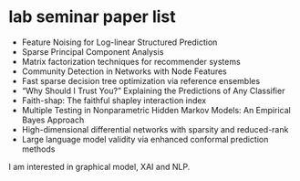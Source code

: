 # lab seminar paper list

  - Feature Noising for Log-linear Structured Prediction
  - Sparse Principal Component Analysis
  - Matrix factorization techniques for recommender systems
  - Community Detection in Networks with Node Features
  - Fast sparse decision tree optimization via reference ensembles
  - “Why Should I Trust You?” Explaining the Predictions of Any Classifier
  - Faith-shap: The faithful shapley interaction index
  - Multiple Testing in Nonparametric Hidden Markov Models: An Empirical Bayes Approach
  - High-dimensional differential networks with sparsity and reduced-rank
  - Large language model validity via enhanced conformal prediction methods

I am interested in graphical model, XAI and NLP.
